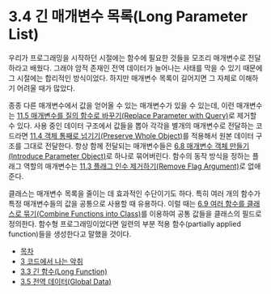 # 3.4 긴 매개변수 목록(Long Parameter List)
우리가 프로그래밍을 시작하던 시절에는 함수에 필요한 것들을 모조리 매개변수로 전달하라고 배웠다. 그래야 암적 존재인 전역 데이터가 늘어나는 사태를 막을 수 있기 때문에 그 시절에는 합리적인 방식이었다. 하지만 매개변수 목록이 길어지면 그 자체로 이해하기 어려울 때가 많았다.

종종 다른 매개변수에서 값을 얻어올 수 있는 매개변수가 있을 수 있는데, 이런 매개변수는 [11.5 매개변수를 질의 함수로 바꾸기(Replace Parameter with Query)](https://github.com/wonder13662/refactoring-v2/blob/writing/chapter11/11-5.md)로 제거할 수 있다. 사용 중인 데이터 구조에서 값들을 뽑아 각각을 별개의 매개변수로 전달하는 코드라면 [11.4 객체 통째로 넘기기(Preserve Whole Object)](https://github.com/wonder13662/refactoring-v2/blob/writing/chapter11/11-4.md)를 적용해서 원본 데이터 구조를 그대로 전달한다. 항상 함께 전달되는 매개변수들은 [6.8 매개변수 객체 만들기(Introduce Parameter Object)](https://github.com/wonder13662/refactoring-v2/blob/writing/chapter06/6-8.md)로 하나로 묶어버린다. 함수의 동작 방식을 정하는 플래그 역할의 매개변수는 [11.3 플래그 인수 제거하기(Remove Flag Argument)](https://github.com/wonder13662/refactoring-v2/blob/writing/chapter11/11-3.md)로 없애준다.

클래스는 매개변수 목록을 줄이는 데 효과적인 수단이기도 하다. 특히 여러 개의 함수가 특정 매개변수들의 값을 공통으로 사용할 때 유용하다. 이럴 때는 [6.9 여러 함수를 클래스로 묶기(Combine Functions into Class)](https://github.com/wonder13662/refactoring-v2/blob/writing/chapter06/6-9.md)를 이용하여 공통 값들을 클래스의 필드로 정의한다. 함수형 프로그래밍이었다면 일련의 부분 적용 함수(partially applied function)들을 생성한다고 말했을 것이다.

- [목차](https://github.com/wonder13662/refactoring-v2/blob/writing/README.md)
- [3 코드에서 나는 악취](https://github.com/wonder13662/refactoring-v2/blob/writing/chapter03)
- [3.3 긴 함수(Long Function)](https://github.com/wonder13662/refactoring-v2/blob/writing/chapter03/3-3.md)
- [3.5 전역 데이터(Global Data)](https://github.com/wonder13662/refactoring-v2/blob/writing/chapter03/3-5.md)